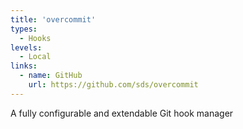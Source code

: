 ```yaml
---
title: 'overcommit'
types:
  - Hooks
levels:
  - Local
links:
  - name: GitHub
    url: https://github.com/sds/overcommit
---
```


A fully configurable and extendable Git hook manager